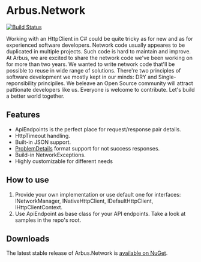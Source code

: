 # Arbus.Network
[![Build Status](https://dev.azure.com/arbus/Arbus.Network/_apis/build/status/Arbus.Network?branchName=refs%2Fpull%2F1%2Fmerge)](https://dev.azure.com/arbus/Arbus.Network/_build/latest?definitionId=40&branchName=refs%2Fpull%2F1%2Fmerge)

Working with an HttpClient in C# could be quite tricky as for new and as for experienced software developers. Network code usually appeares to be duplicated in multiple projects. Such code is hard to maintain and improve.
At Arbus, we are excited to share the network code we've been working on for more than two years. We wanted to write network code that'll be possible to reuse in wide range of solutions. There're two principles of software development we mostly kept in our minds: DRY and Single-reponsibility principiles. We beleave an Open Source community will attract pattionate developers like us. Everyone is welcome to contribute. Let's build a better world together.

## Features
- ApiEndpoints is the perfect place for request/response pair details.
- HttpTimeout handling.
- Built-in JSON support.
- [ProblemDetails](https://tools.ietf.org/html/rfc7807) format support for not success responses.
- Build-in NetworkExceptions.
- Highly customizable for different needs

## How to use
1. Provide your own implementation or use default one for interfaces: INetworkManager, INativeHttpClient, IDefaultHttpClient, IHttpClientContext.
2. Use ApiEndpoint as base class for your API endpoints.
Take a look at samples in the repo's root.

## Downloads

The latest stable release of Arbus.Network is [available on NuGet](https://www.nuget.org/packages/Arbus.Network/).
